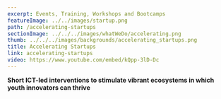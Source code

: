 ```yaml
---
excerpt: Events, Training, Workshops and Bootcamps
featureImage: ../../images/startup.png
path: /accelerating-startups
sectionImage: ../../../images/whatWeDo/accelerating.png
thumb: ../../../images/backgrounds/accelerating_startups.png
title: Accelerating Startups
link: accelerating-startups
video: https://www.youtube.com/embed/kQpp-3lD-Dc
---
```

<!--StartFragment-->

**Short ICT-led interventions to stimulate vibrant ecosystems in which youth innovators can thrive**

<!--EndFragment-->